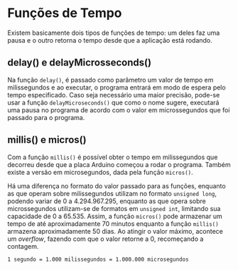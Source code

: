 # Funções de Tempo

Existem basicamente dois tipos de funções de tempo: um deles faz uma pausa e o outro retorna o tempo desde que a aplicação está rodando.


## delay() e delayMicrosseconds()
Na função `delay()`, é passado como parâmetro um valor de tempo em milissegundos e ao executar, o programa entrará em modo de espera pelo tempo especificado. Caso seja necessário uma maior precisão, pode-se usar a função `delayMicroseconds()` que como o nome sugere, executará uma pausa no programa de acordo com o valor em microssegundos que foi passado para o programa.

## millis() e micros()
Com a função `millis()` é possível obter o tempo em milissegundos que decorreu desde que a placa Arduino começou a rodar o programa. Também existe a versão em microsegundos, dada pela função `micros()`. 

Há uma diferença no formato do valor passado para as funções, enquanto as que operam sobre milissegundos utilizam no formato `unsigned long`, podendo variar de 0 a 4.294.967.295, enquanto as que opera sobre microssegundos utilizam-se de formatos em `unsigned int`, limitando sua capacidade de 0 a 65.535. Assim, a função  `micros()` pode armazenar um tempo de até aproximadamente 70 minutos enquanto a função  `millis()` armazena aproximadamente 50 dias. Ao atingir o valor máximo, acontece um _overflow_, fazendo com que o valor retorne a 0, recomeçando a contagem.

`1 segundo = 1.000 milissegundos = 1.000.000 microsegundos`